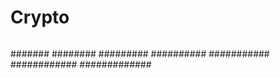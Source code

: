 # Crypto
##
###
####
#####
######
#######
########
#########
##########
###########
############
#############
